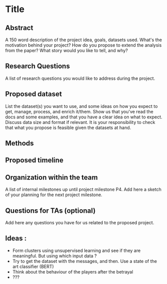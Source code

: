 # Title

## Abstract
A 150 word description of the project idea, goals, datasets used. What's the motivation behind your project? How do you propose to extend the analysis from the paper? What story would you like to tell, and why? 
## Research Questions
A list of research questions you would like to address during the project.
## Proposed dataset
List the dataset(s) you want to use, and some ideas on how you expect to get, manage, process, and enrich it/them. Show us that you've read the docs and some examples, and that you have a clear idea on what to expect. Discuss data size and format if relevant. It is your responsibility to check that what you propose is feasible given the datasets at hand.
## Methods
## Proposed timeline
## Organization within the team
A list of internal milestones up until project milestone P4. Add here a sketch of your planning for the next project milestone.
## Questions for TAs (optional)
Add here any questions you have for us related to the proposed project.


## Ideas :

* Form clusters using unsupervised learning and see if they are meaningful. But using which input data ?
* Try to get the dataset with the messages, and then. Use a state of the art classifier (BERT) 
* Think about the behaviour of the players after the betrayal
* ???
